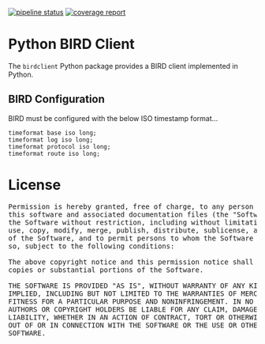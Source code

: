 [![pipeline status](https://oscdev.io/software/birdclient/badges/master/pipeline.svg)](https://oscdev.io/software/birdclient/commits/master)
[![coverage report](https://oscdev.io/software/birdclient/badges/master/coverage.svg)](https://oscdev.io/software/birdclient/commits/master)

# Python BIRD Client

The `birdclient` Python package provides a BIRD client implemented in Python.

## BIRD Configuration

BIRD must be configured with the below ISO timestamp format...
```
timeformat base iso long;
timeformat log iso long;
timeformat protocol iso long;
timeformat route iso long;
```

# License
<pre>
Permission is hereby granted, free of charge, to any person obtaining a copy of
this software and associated documentation files (the "Software"), to deal in
the Software without restriction, including without limitation the rights to
use, copy, modify, merge, publish, distribute, sublicense, and/or sell copies
of the Software, and to permit persons to whom the Software is furnished to do
so, subject to the following conditions:

The above copyright notice and this permission notice shall be included in all
copies or substantial portions of the Software.

THE SOFTWARE IS PROVIDED "AS IS", WITHOUT WARRANTY OF ANY KIND, EXPRESS OR
IMPLIED, INCLUDING BUT NOT LIMITED TO THE WARRANTIES OF MERCHANTABILITY,
FITNESS FOR A PARTICULAR PURPOSE AND NONINFRINGEMENT. IN NO EVENT SHALL THE
AUTHORS OR COPYRIGHT HOLDERS BE LIABLE FOR ANY CLAIM, DAMAGES OR OTHER
LIABILITY, WHETHER IN AN ACTION OF CONTRACT, TORT OR OTHERWISE, ARISING FROM,
OUT OF OR IN CONNECTION WITH THE SOFTWARE OR THE USE OR OTHER DEALINGS IN THE
SOFTWARE.
</pre>
